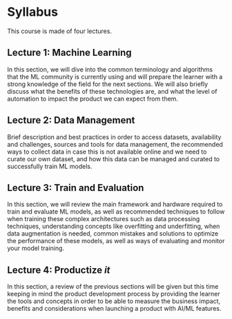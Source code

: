 # Syllabus

This course is made of four lectures.

## Lecture 1: Machine Learning

In this section, we will dive into the common terminology and algorithms that the ML community is currently using and will prepare the learner with a strong knowledge of the field for the next sections. We will also briefly discuss what the benefits of these technologies are, and what the level of automation to impact the product we can expect from them.

## Lecture 2: Data Management

Brief description and best practices in order to access datasets, availability and challenges, sources and tools for data management, the recommended ways to collect data in case this is not available online and we need to curate our own dataset, and how this data can be managed and curated to successfully train ML models.

## Lecture 3: Train and Evaluation

In this section, we will review the main framework and hardware required to train and evaluate ML models, as well as recommended techniques to follow when training these complex architectures such as data processing techniques, understanding concepts like overfitting and underfitting, when data augmentation is needed, common mistakes and solutions to optimize the performance of these models, as well as ways of evaluating and monitor your model training.

## Lecture 4: Productize _it_

In this section, a review of the previous sections will be given but this time keeping in mind the product development process by providing the learner the tools and concepts in order to be able to measure the business impact, benefits and considerations when launching a product with AI/ML features.

